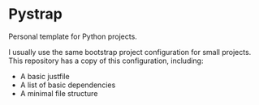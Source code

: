 
Pystrap
=======

Personal template for Python projects.

I usually use the same bootstrap project configuration for small projects.
This repository has a copy of this configuration, including:

* A basic justfile
* A list of basic dependencies
* A minimal file structure

